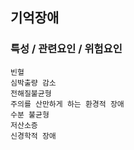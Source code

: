 ## 기억장애



### 특성 / 관련요인 / 위험요인

>                
    
    빈혈
    심박출량 감소
    전해질불균형
    주의를 산만하게 하는 환경적 장애
    수분 불균형
    저산소증
    신경학적 장애